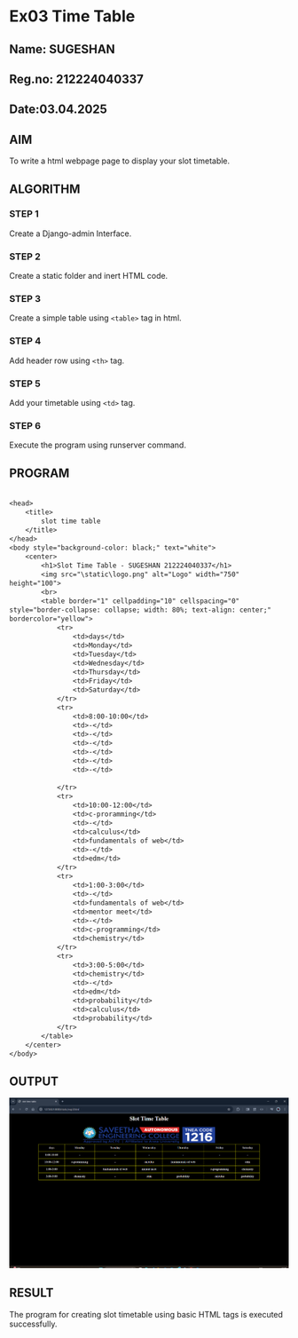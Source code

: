 # Ex03 Time Table
## Name: SUGESHAN
## Reg.no: 212224040337
## Date:03.04.2025

## AIM
To write a html webpage page to display your slot timetable.

## ALGORITHM
### STEP 1
Create a Django-admin Interface.

### STEP 2
Create a static folder and inert HTML code.

### STEP 3
Create a simple table using ```<table>``` tag in html.

### STEP 4
Add header row using ```<th>``` tag.

### STEP 5
Add your timetable using ```<td>``` tag.

### STEP 6
Execute the program using runserver command.

## PROGRAM
```

<head>
    <title>
        slot time table
    </title>
</head>
<body style="background-color: black;" text="white">
    <center>
        <h1>Slot Time Table - SUGESHAN 212224040337</h1>
        <img src="\static\logo.png" alt="Logo" width="750" height="100">
        <br>
        <table border="1" cellpadding="10" cellspacing="0" style="border-collapse: collapse; width: 80%; text-align: center;" bordercolor="yellow">
            <tr>
                <td>days</td>
                <td>Monday</td>
                <td>Tuesday</td>
                <td>Wednesday</td> 
                <td>Thursday</td>
                <td>Friday</td>
                <td>Saturday</td>            
            </tr>
            <tr>
                <td>8:00-10:00</td>
                <td>-</td>
                <td>-</td>
                <td>-</td>
                <td>-</td>
                <td>-</td>
                <td>-</td>

            </tr>
            <tr>
                <td>10:00-12:00</td>
                <td>c-proramming</td>
                <td>-</td>
                <td>calculus</td>
                <td>fundamentals of web</td>
                <td>-</td>
                <td>edm</td>
            </tr>
            <tr>
                <td>1:00-3:00</td>
                <td>-</td>
                <td>fundamentals of web</td>
                <td>mentor meet</td>
                <td>-</td>
                <td>c-programming</td>
                <td>chemistry</td>
            </tr>
            <tr>
                <td>3:00-5:00</td>
                <td>chemistry</td>
                <td>-</td>
                <td>edm</td>
                <td>probability</td>
                <td>calculus</td>
                <td>probability</td>
            </tr>
        </table>
    </center>
</body>

```

## OUTPUT 

![alt text](<Screenshot 2025-04-04 072824.png>)

## RESULT
The program for creating slot timetable using basic HTML tags is executed successfully.
